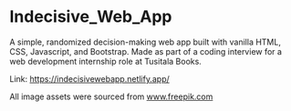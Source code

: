 # Indecisive_Web_App
A simple, randomized decision-making web app built with vanilla HTML, CSS, Javascript, and Bootstrap. Made as part of a coding interview for a web development internship role at Tusitala Books.

Link: https://indecisivewebapp.netlify.app/

All image assets were sourced from www.freepik.com
